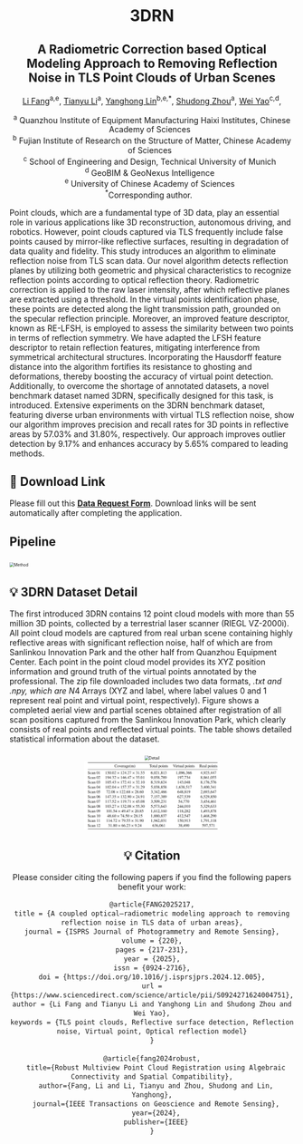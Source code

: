 <h1 align="center"> <p> 3DRN</p></h1>

<h2 align="center"> A Radiometric Correction based Optical Modeling Approach to Removing Reflection Noise in TLS Point Clouds of Urban Scenes</h2>

<p align="center">
<a href="" target="_blank">Li Fang</a><sup>a,e</sup>, 
<a href="" target="_blank">Tianyu Li</a><sup>a</sup>,
<a href="" target="_blank">Yanghong Lin</a><sup>b,e,*</sup>, 
<a href="" target="_blank">Shudong Zhou</a><sup>a</sup>,
<a href="" target="_blank">Wei Yao</a><sup>c,d</sup>,
</p>

<p align="center">
<sup>a</sup> Quanzhou Institute of Equipment Manufacturing Haixi Institutes, Chinese Academy of Sciences&nbsp;&nbsp; <br>
<sup>b</sup> Fujian Institute of Research on the Structure of Matter, Chinese Academy of Sciences&nbsp;&nbsp; <br>
<sup>c</sup> School of Engineering and Design, Technical University of Munich&nbsp;&nbsp; <br>
<sup>d</sup> GeoBIM & GeoNexus Intelligence&nbsp;&nbsp; <br>
<sup>e</sup> University of Chinese Academy of Sciences&nbsp;&nbsp; <br>
<sup>*</sup>Corresponding author. &nbsp;&nbsp; 
</p>

Point clouds, which are a fundamental type of 3D data, play an essential role in various applications like 3D reconstruction, autonomous driving, and robotics. However, point clouds captured via TLS frequently include false points caused by mirror-like reflective surfaces, resulting in degradation of data quality and fidelity. This study introduces an algorithm to eliminate reflection noise from TLS scan data. Our novel algorithm detects reflection planes by utilizing both geometric and physical characteristics to recognize reflection points according to optical reflection theory. Radiometric correction is applied to the raw laser intensity, after which reflective planes are extracted using a threshold. In the virtual points identification phase, these points are detected along the light transmission path, grounded on the specular reflection principle. Moreover, an improved feature descriptor, known as RE-LFSH, is employed to assess the similarity between two points in terms of reflection symmetry. We have adapted the LFSH feature descriptor to retain reflection features, mitigating interference from symmetrical architectural structures. Incorporating the Hausdorff feature distance into the algorithm fortifies its resistance to ghosting and deformations, thereby boosting the accuracy of virtual point detection. Additionally, to overcome the shortage of annotated datasets, a novel benchmark dataset named 3DRN, specifically designed for this task, is introduced. Extensive experiments on the 3DRN benchmark dataset, featuring diverse urban environments with virtual TLS reflection noise, show our algorithm improves precision and recall rates for 3D points in reflective areas by 57.03% and 31.80%, respectively. Our approach improves outlier detection by 9.17% and enhances accuracy by 5.65% compared to leading methods.

## 📌 Download Link
Please fill out this [**Data Request Form**](https://docs.google.com/forms/d/e/1FAIpQLSduYzDwNKti16dy4Xp9KJV6fii8fMJi3HiXg-jp6pjXDTdFGA/viewform?usp=header).
Download links will be sent automatically after completing the application.

## Pipeline
<img src="model/overview .jpg" alt="Method" style="zoom:50%;">

## 💡 3DRN Dataset Detail
The first introduced 3DRN contains 12 point cloud models with more than 55 million 3D points, collected by a terrestrial laser scanner (RIEGL VZ-2000i). All point cloud models are captured from real urban scene containing highly reflective areas with significant reflection noise, half of which are from Sanlinkou Innovation Park and the other half from Quanzhou Equipment Center. Each point in the point cloud model provides its XYZ position information and ground truth of the virtual points annotated by the professional. The zip file downloaded includes two data formats, *.txt and .npy, which are N*4 Arrays (XYZ and label, where label values ​​0 and 1 represent real point and virtual point, respectively). Figure shows a completed aerial view and partial scenes obtained after registration of all scan positions captured from the Sanlinkou Innovation Park, which clearly consists of real points and reflected virtual points. The table shows detailed statistical information about the dataset. 

<div align=center><img src="model/detail.jpg" alt="Detail" width="1200px" style="zoom:50%;">
<div align=center><img src="model/Statistics.png" alt="Detail" width="800px" style="zoom:30%;">

## 💡 Citation
Please consider citing the following papers if you find the following papers benefit your work:

```
@article{FANG2025217,
title = {A coupled optical–radiometric modeling approach to removing reflection noise in TLS data of urban areas},
journal = {ISPRS Journal of Photogrammetry and Remote Sensing},
volume = {220},
pages = {217-231},
year = {2025},
issn = {0924-2716},
doi = {https://doi.org/10.1016/j.isprsjprs.2024.12.005},
url = {https://www.sciencedirect.com/science/article/pii/S0924271624004751},
author = {Li Fang and Tianyu Li and Yanghong Lin and Shudong Zhou and Wei Yao},
keywords = {TLS point clouds, Reflective surface detection, Reflection noise, Virtual point, Optical reflection model}
}

@article{fang2024robust,
  title={Robust Multiview Point Cloud Registration using Algebraic Connectivity and Spatial Compatibility},
  author={Fang, Li and Li, Tianyu and Zhou, Shudong and Lin, Yanghong},
  journal={IEEE Transactions on Geoscience and Remote Sensing},
  year={2024},
  publisher={IEEE}
}
```
